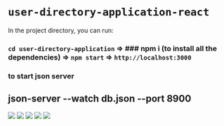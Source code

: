 # `user-directory-application-react`

In the project directory, you can run:


### `cd user-directory-application` => ### npm i (to install all the dependencies) => `npm start` => `http://localhost:3000`

### to start json server
## json-server --watch db.json --port 8900



<img src="https://i.ibb.co/ccvBXs9/Screenshot-658.png">
<img src="https://i.ibb.co/sFvMvpB/Screenshot-660.png">
<img src="https://i.ibb.co/SKSdMTQ/Screenshot-662.png">
<img src="https://i.ibb.co/wMVYx0J/Screenshot-659.png">
<img src = "https://i.ibb.co/Kj5Pfhp/Screenshot-125.png">
